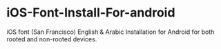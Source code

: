 # iOS-Font-Install-For-android
iOS font (San Francisco) English &amp; Arabic Installation for Android for both rooted and non-rooted devices.
